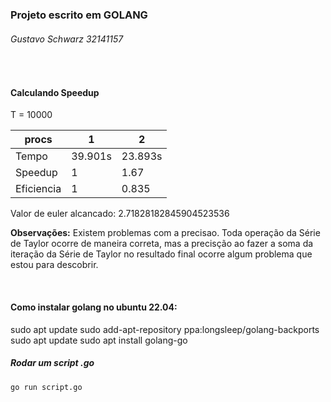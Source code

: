 ### Projeto escrito em GOLANG
###### Gustavo Schwarz 32141157

<br>

#### Calculando Speedup

T = 10000

| procs | 1 | 2 |
|---|---|---|
| Tempo | 39.901s | 23.893s |
| Speedup | 1 | 1.67 |
| Eficiencia | 1 | 0.835 |


Valor de euler alcancado:
2.71828182845904523536


**Observações:**
Existem problemas com a precisao. Toda operação da Série de Taylor ocorre de maneira correta, mas a precisção ao fazer a soma da iteração da Série de Taylor no resultado final ocorre algum problema que estou para descobrir.

<br>

#### Como instalar golang no ubuntu 22.04:
sudo apt update
sudo add-apt-repository ppa:longsleep/golang-backports
sudo apt update
sudo apt install golang-go


##### Rodar um script .go

```
go run script.go
```







